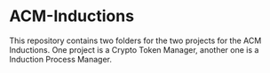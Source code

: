 # ACM-Inductions

This repository contains two folders for the two projects for the ACM Inductions. 
One project is a Crypto Token Manager, another one is a Induction Process Manager.
